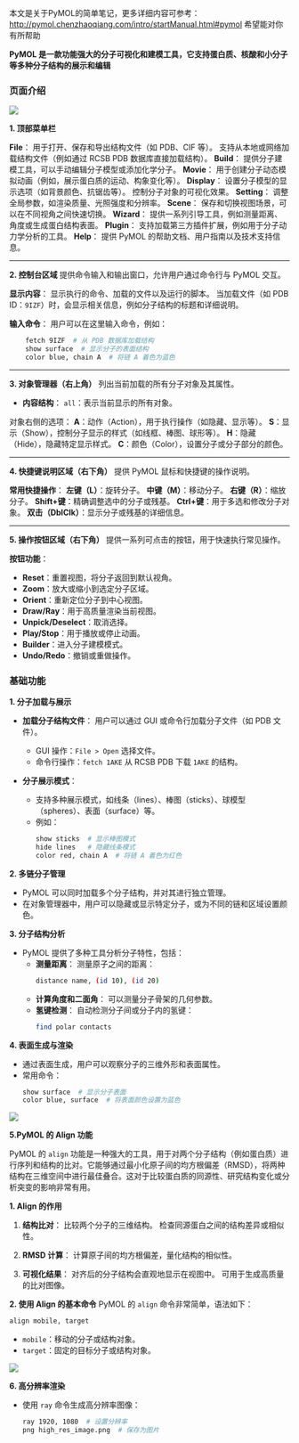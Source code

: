 
本文是关于PyMOL的简单笔记，更多详细内容可参考：http://pymol.chenzhaoqiang.com/intro/startManual.html#pymol
希望能对你有所帮助

**PyMOL 是一款功能强大的分子可视化和建模工具，它支持蛋白质、核酸和小分子等多种分子结构的展示和编辑**

### 页面介绍

![](https://i.ibb.co/4pbwvqH/pymol.png)

**1. 顶部菜单栏**

**File**：
用于打开、保存和导出结构文件（如 PDB、CIF 等）。
支持从本地或网络加载结构文件（例如通过 RCSB PDB 数据库直接加载结构）。
**Build**：
提供分子建模工具，可以手动编辑分子模型或添加化学分子。
**Movie**：
用于创建分子动态模拟动画（例如，展示蛋白质的运动、构象变化等）。
**Display**：
设置分子模型的显示选项（如背景颜色、抗锯齿等）。
控制分子对象的可视化效果。
**Setting**：
调整全局参数，如渲染质量、光照强度和分辨率。
**Scene**：
保存和切换视图场景，可以在不同视角之间快速切换。
**Wizard**：
提供一系列引导工具，例如测量距离、角度或生成蛋白结构表面。
**Plugin**：
支持加载第三方插件扩展，例如用于分子动力学分析的工具。
**Help**：
提供 PyMOL 的帮助文档、用户指南以及技术支持信息。

---

**2. 控制台区域**
 提供命令输入和输出窗口，允许用户通过命令行与 PyMOL 交互。

**显示内容**：
显示执行的命令、加载的文件以及运行的脚本。
当加载文件（如 PDB ID：`9IZF`）时，会显示相关信息，例如分子结构的标题和详细说明。

 **输入命令**：
用户可以在这里输入命令，例如：

```bash
    fetch 9IZF  # 从 PDB 数据库加载结构
    show surface  # 显示分子的表面结构
    color blue, chain A  # 将链 A 着色为蓝色
 ```

---

**3. 对象管理器（右上角）**
列出当前加载的所有分子对象及其属性。

- **内容结构**：
 `all`：表示当前显示的所有对象。
 
 对象右侧的选项：
**A**：动作（Action），用于执行操作（如隐藏、显示等）。
**S**：显示（Show），控制分子显示的样式（如线框、棒图、球形等）。
**H**：隐藏（Hide），隐藏特定显示样式。
**C**：颜色（Color），设置分子或分子部分的颜色。


---

**4. 快捷键说明区域（右下角）**
 提供 PyMOL 鼠标和快捷键的操作说明。

**常用快捷操作**：
**左键（L）**：旋转分子。
**中键（M）**：移动分子。
**右键（R）**：缩放分子。
**Shift+键**：精确调整选中的分子或残基。
 **Ctrl+键**：用于多选和修改分子对象。
**双击（DblClk）**：显示分子或残基的详细信息。


---


**5. 操作按钮区域（右下角）**
 提供一系列可点击的按钮，用于快速执行常见操作。

 **按钮功能**：
  - **Reset**：重置视图，将分子返回到默认视角。
  - **Zoom**：放大或缩小到选定分子区域。
  - **Orient**：重新定位分子到中心视图。
  - **Draw/Ray**：用于高质量渲染当前视图。
  - **Unpick/Deselect**：取消选择。
  - **Play/Stop**：用于播放或停止动画。
  - **Builder**：进入分子建模模式。
  - **Undo/Redo**：撤销或重做操作。


### **基础功能**



**1. 分子加载与展示**
- **加载分子结构文件**：
  用户可以通过 GUI 或命令行加载分子文件（如 PDB 文件）。
  - GUI 操作：`File > Open` 选择文件。
  - 命令行操作：`fetch 1AKE` 从 RCSB PDB 下载 `1AKE` 的结构。
  
- **分子展示模式**：
  - 支持多种展示模式，如线条（lines）、棒图（sticks）、球模型（spheres）、表面（surface）等。
  - 例如：
    ```bash
    show sticks  # 显示棒图模式
    hide lines   # 隐藏线条模式
    color red, chain A  # 将链 A 着色为红色
    ```

**2. 多链分子管理**
- PyMOL 可以同时加载多个分子结构，并对其进行独立管理。
- 在对象管理器中，用户可以隐藏或显示特定分子，或为不同的链和区域设置颜色。

**3. 分子结构分析**
- PyMOL 提供了多种工具分析分子特性，包括：
  - **测量距离**：
    测量原子之间的距离：
    ```bash
    distance name, (id 10), (id 20)
    ```
  - **计算角度和二面角**：
    可以测量分子骨架的几何参数。
  - **氢键检测**：
    自动检测分子间或分子内的氢键：
    ```bash
    find polar contacts
    ```

**4. 表面生成与渲染**
- 通过表面生成，用户可以观察分子的三维外形和表面属性。
- 常用命令：
  ```bash
  show surface  # 显示分子表面
  color blue, surface  # 将表面颜色设置为蓝色
  ```
![](https://i.ibb.co/ZTVLyy3/pymol2.png)

**5.PyMOL 的 Align 功能**

PyMOL 的 `align` 功能是一种强大的工具，用于对两个分子结构（例如蛋白质）进行序列和结构的比对。它能够通过最小化原子间的均方根偏差（RMSD），将两种结构在三维空间中进行最佳叠合。这对于比较蛋白质的同源性、研究结构变化或分析突变的影响非常有用。

**1. Align 的作用**
1. **结构比对**：
比较两个分子的三维结构。
检查同源蛋白之间的结构差异或相似性。

2. **RMSD 计算**：
计算原子间的均方根偏差，量化结构的相似性。

3. **可视化结果**：
对齐后的分子结构会直观地显示在视图中。
可用于生成高质量的比对图像。


 **2. 使用 Align 的基本命令**
PyMOL 的 `align` 命令非常简单，语法如下：
```bash
align mobile, target
```
- `mobile`：移动的分子或结构对象。
- `target`：固定的目标分子或结构对象。

![](https://i.ibb.co/tcwrVkS/image.png)

**6. 高分辨率渲染**
- 使用 `ray` 命令生成高分辨率图像：
  ```bash
  ray 1920, 1080  # 设置分辨率
  png high_res_image.png  # 保存为图片
  ```
